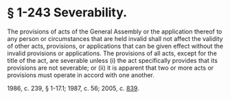 # § 1-243 Severability.

<p>The provisions of acts of the General Assembly or the application thereof to any person or circumstances that are held invalid shall not affect the validity of other acts, provisions, or applications that can be given effect without the invalid provisions or applications. The provisions of all acts, except for the title of the act, are severable unless (i) the act specifically provides that its provisions are not severable; or (ii) it is apparent that two or more acts or provisions must operate in accord with one another.</p><p>1986, c. 239, § 1-17.1; 1987, c. 56; 2005, c. <a href='http://lis.virginia.gov/cgi-bin/legp604.exe?051+ful+CHAP0839'>839</a>.</p>